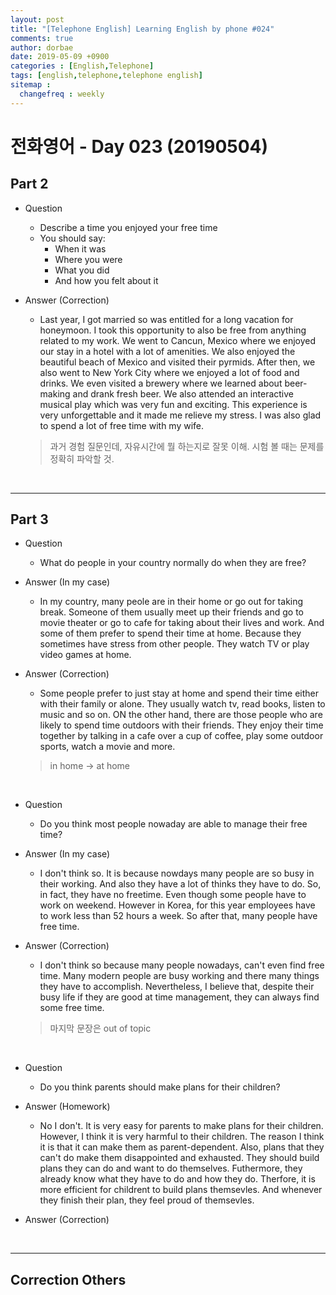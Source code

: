 ```yaml
---
layout: post
title: "[Telephone English] Learning English by phone #024"
comments: true
author: dorbae
date: 2019-05-09 +0900
categories : [English,Telephone]
tags: [english,telephone,telephone english]
sitemap :
  changefreq : weekly
---
```


# 전화영어 - Day 023 (20190504)

## Part 2

* Question
    * Describe a time you enjoyed your free time
    * You should say: 
        * When it was
        * Where you were
        * What you did
        * And how you felt about it

* Answer (Correction)
    * Last year, I got married so was entitled for a long vacation for honeymoon. I took this opportunity to also be free from anything related to my work. We went to Cancun, Mexico where we enjoyed our stay in a hotel with a lot of amenities. We also enjoyed the beautiful beach of Mexico and visited their pyrmids. After then, we also went to New York City where we enjoyed a lot of food and drinks. We even visited a brewery where we learned about beer-making and drank fresh beer. We also attended an interactive musical play which was very fun and exciting. This experience is very unforgettable and it made me relieve my stress. I was also glad to spend a lot of free time with my wife.

    > 과거 경험 질문인데, 자유시간에 뭘 하는지로 잘못 이해. 시험 볼 때는 문제를 정확히 파악할 것.

<br />

------

## Part 3
* Question
    * What do people in your country normally do when they are free?

* Answer (In my case)
    * In my country, many peole are in their home or go out for taking break. Someone of them usually meet up their friends and go to movie theater or go to cafe for taking about their lives and work. And some of them prefer to spend their time at home. Because they sometimes have stress from other people. They watch TV or play video games at home.

* Answer (Correction)
    * Some people prefer to just stay at home and spend their time either with their family or alone. They usually watch tv, read books, listen to music and so on. ON the other hand, there are those people who are likely to spend time outdoors with their friends. They enjoy their time together by talking in a cafe over a cup of  coffee, play some outdoor sports, watch a movie and more.

    > in home -> at home

<br />

* Question
    * Do you think most people nowaday are able to manage their free time?

* Answer (In my case)
    * I don't think so. It is because nowdays many people are so busy in their working. And also they have a lot of thinks they have to do. So, in fact, they have no freetime. Even though some people have to work on weekend. However in Korea, for this year employees have to work less than 52 hours a week. So after that, many people have free time.

* Answer (Correction)
    * I don't think so because many people nowadays, can't even find free time. Many modern people are busy working and there many things they have to accomplish. Nevertheless, I believe that, despite their busy life if they are good at time management, they can always find some free time.

    > 마지막 문장은 out of topic

<br />


* Question
    * Do you think parents should make plans for their children?

* Answer (Homework)
    * No I don't. It is very easy for parents to make plans for their children. However, I think it is very harmful to their children. The reason I think it is that it can make them as parent-dependent. Also, plans that they can't do make them disappointed and exhausted. They should build plans they can do and want to do themselves. Futhermore, they already know what they have to do and how they do. Therfore, it is more efficient for childrent to build plans themsevles. And whenever they finish their plan, they feel proud of themsevles.
    
* Answer (Correction)   

<br />

------

## Correction Others
